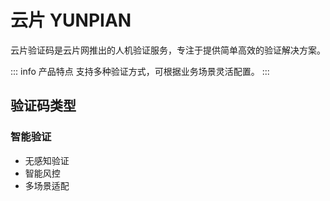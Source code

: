 # 云片 YUNPIAN

云片验证码是云片网推出的人机验证服务，专注于提供简单高效的验证解决方案。

::: info 产品特点
支持多种验证方式，可根据业务场景灵活配置。
:::

## 验证码类型

### 智能验证
- 无感知验证
- 智能风控
- 多场景适配 